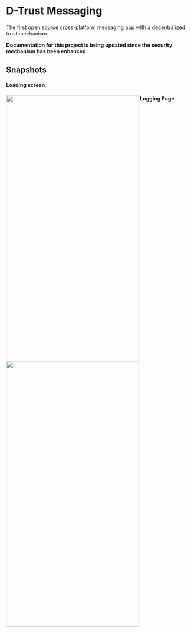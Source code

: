 # D-Trust Messaging
The first open source cross-platform messaging app with a decentralized trust mechanism.

**Documentation for this project is being updated since the security mechanism has been enhanced**

## Snapshots
#### Loading screen
<img src="http://www.faridarbai.com/d_trust_images/1_loading_screen.png" align="left" height="720" width="360">

#### Logging Page
<img src="http://www.faridarbai.com/d_trust_images/2_login_screen.png" align="left" height="720" width="360">
